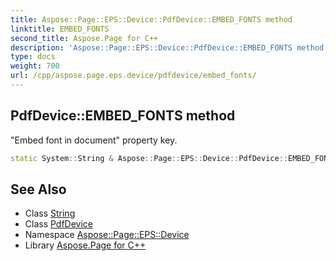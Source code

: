 ```yaml
---
title: Aspose::Page::EPS::Device::PdfDevice::EMBED_FONTS method
linktitle: EMBED_FONTS
second_title: Aspose.Page for C++
description: 'Aspose::Page::EPS::Device::PdfDevice::EMBED_FONTS method. "Embed font in document" property key in C++.'
type: docs
weight: 700
url: /cpp/aspose.page.eps.device/pdfdevice/embed_fonts/
---
```

## PdfDevice::EMBED_FONTS method


"Embed font in document" property key.

```cpp
static System::String & Aspose::Page::EPS::Device::PdfDevice::EMBED_FONTS()
```

## See Also

* Class [String](../../../system/string/)
* Class [PdfDevice](../)
* Namespace [Aspose::Page::EPS::Device](../../)
* Library [Aspose.Page for C++](../../../)
